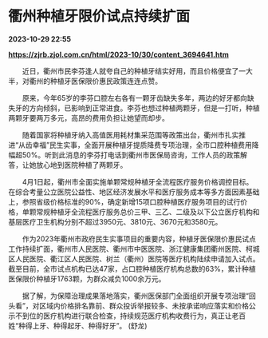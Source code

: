 # 衢州种植牙限价试点持续扩面

**2023-10-29 22:55**

**https://zjrb.zjol.com.cn/html/2023-10/30/content_3694641.htm**

　　近日，衢州市民李芬逢人就夸自己的种植牙结实好用，而且价格便宜了一大半，对衢州的种植牙医保限价惠民政策连连点赞。

　　原来，今年65岁的李芬口腔左右各有一颗牙齿缺失多年，两边的好牙都向缺失牙的方向倾斜，已影响到正常进食。李芬也想过种植两颗牙，但是一打听，种植两颗牙要两万多元，高昂的费用负担让她望而却步。

　　随着国家将种植牙纳入高值医用耗材集采范围等政策出台，衢州市扎实推进“从齿幸福”民生实事，全面开展种植牙提质降费专项治理，全市口腔种植费用降幅超50%。听到此消息的李芬打电话到衢州市医保局咨询，工作人员的政策解答，让她放心地到医院种植了两颗牙。

　　4月1日起，衢州市全面实施单颗常规种植牙全流程医疗服务价格调控目标。在综合考量公立医院公益性、地区经济发展水平和医疗服务成本等多方面因素基础上，参照省级价格标准的90%，确定新增15项口腔种植医疗服务项目的试行价格，单颗常规种植牙全流程医疗服务总价三甲、三乙、二级及以下公立医疗机构和基层医疗卫生机构分别不超过3950元、3810元、3670元和3580元。

　　作为2023年衢州市政府民生实事项目的重要内容，种植牙医保限价惠民试点工作持续扩面，衢州市人民医院、衢州市中医医院、浙江健康集团衢州医院、柯城区人民医院、衢江区人民医院、树兰（衢州）医院等医疗机构陆续申请加入试点。截至目前，全市试点机构已达47家，占口腔种植医疗机构总数的63%，累计种植医保限价种植牙1763颗，为群众减负1000余万元。

　　据了解，为保障治理成果落地落实，衢州医保部门全面组织开展专项治理“回头看”，对区域内价格排名靠前、群众投诉举报较多、未按承诺响应落实和价格公示不到位的医疗机构进行联合检查，持续规范医疗机构收费行为，真正让老百姓“种得上牙、种得起牙、种得好牙”。 (舒龙)